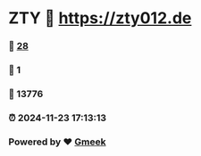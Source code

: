 # ZTY :link: https://zty012.de 
### :page_facing_up: [28](https://zty012.de/tag.html) 
### :speech_balloon: 1 
### :hibiscus: 13776 
### :alarm_clock: 2024-11-23 17:13:13 
### Powered by :heart: [Gmeek](https://github.com/Meekdai/Gmeek)
